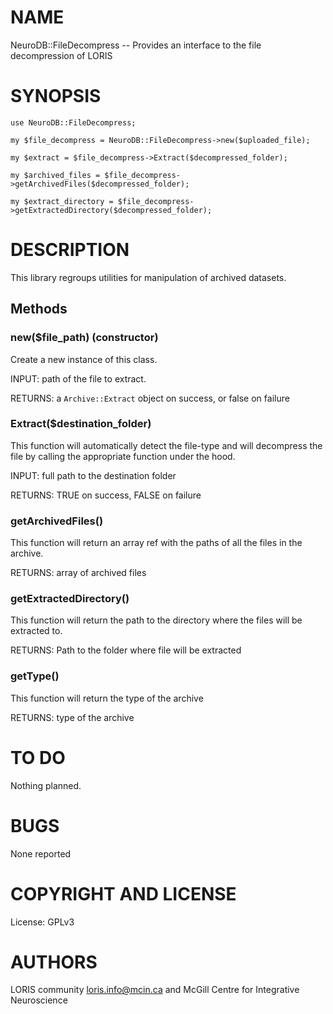 # NAME

NeuroDB::FileDecompress -- Provides an interface to the file decompression of
 LORIS

# SYNOPSIS

    use NeuroDB::FileDecompress;

    my $file_decompress = NeuroDB::FileDecompress->new($uploaded_file);

    my $extract = $file_decompress->Extract($decompressed_folder);

    my $archived_files = $file_decompress->getArchivedFiles($decompressed_folder);

    my $extract_directory = $file_decompress->getExtractedDirectory($decompressed_folder);

# DESCRIPTION

This library regroups utilities for manipulation of archived datasets.

## Methods

### new($file\_path) (constructor)

Create a new instance of this class.

INPUT: path of the file to extract.

RETURNS: a `Archive::Extract` object on success, or false on failure

### Extract($destination\_folder)

This function will automatically detect the file-type and will decompress the
file by calling the appropriate function under the hood.

INPUT: full path to the destination folder

RETURNS: TRUE on success, FALSE on failure

### getArchivedFiles()

This function will return an array ref with the paths of all the files in the
archive.

RETURNS: array of archived files

### getExtractedDirectory()

This function will return the path to the directory where the files will be
extracted to.

RETURNS: Path to the folder where file will be extracted

### getType()

This function will return the type of the archive

RETURNS: type of the archive

# TO DO

Nothing planned.

# BUGS

None reported

# COPYRIGHT AND LICENSE

License: GPLv3

# AUTHORS

LORIS community <loris.info@mcin.ca> and McGill Centre for Integrative Neuroscience
